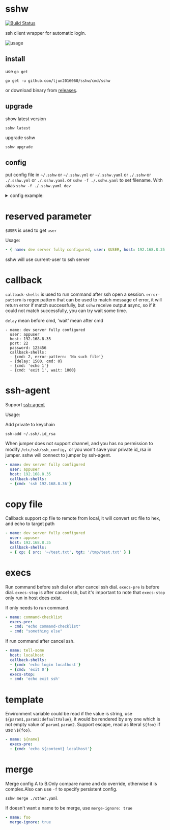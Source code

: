 # sshw

[![Build Status](https://travis-ci.org/ljun20160606/sshw.svg?branch=master)](https://travis-ci.org/yinheli/sshw)

ssh client wrapper for automatic login.

![usage](./assets/sshw-demo.gif)

## install

use `go get`

```
go get -u github.com/ljun2016060/sshw/cmd/sshw
```

or download binary from [releases](//github.com/ljun20160606/sshw/releases).

## upgrade

show latest version

```shell
sshw latest
```

upgrade sshw

```shell
sshw upgrade
```

## config

put config file in `~/.sshw` or `~/.sshw.yml` or `~/.sshw.yaml` or `./.sshw` or `./.sshw.yml` or `./.sshw.yaml`.
or `sshw -f ./.sshw.yaml` to set filename. With alias `sshw -f ./.sshw.yaml dev` 

<details>
    <summary>config example:</summary>

```yaml
- { name: dev server fully configured, user: appuser, host: 192.168.8.35, port: 22, password: 123456 }
- { name: dev server with key path, user: appuser, host: 192.168.8.35, port: 22, keypath: /root/.ssh/id_rsa }
- { name: dev server with passphrase key, user: appuser, host: 192.168.8.35, port: 22, keypath: /root/.ssh/id_rsa, passphrase: abcdefghijklmn}
- { name: dev server without port, user: appuser, host: 192.168.8.35 }
- { name: dev server without user, host: 192.168.8.35 }
- { name: dev server without password, host: 192.168.8.35 }
- { name: ⚡️ server with emoji name, host: 192.168.8.35 }
- { name: server with alias, alias: dev, host: 192.168.8.35 }
- name: server with jump
  user: appuser
  host: 192.168.8.35
  port: 22
  password: 123456
  jump:
  - user: appuser
    host: 192.168.8.36
    port: 2222


# server group 1
- name: server group 1
  children:
  - { name: server 1, user: root, host: 192.168.1.2 }
  - { name: server 2, user: root, host: 192.168.1.3 }
  - { name: server 3, user: root, host: 192.168.1.4 }

# server group 2
- name: server group 2
  children:
  - { name: server 1, user: root, host: 192.168.2.2 }
  - { name: server 2, user: root, host: 192.168.3.3 }
  - { name: server 3, user: root, host: 192.168.4.4 }
```
</details>

# reserved parameter

`$USER` is used to get `user`

Usage:

```yaml
- { name: dev server fully configured, user: $USER, host: 192.168.8.35 }
```



sshw will use current-user to ssh server

# callback

`callback-shells` is used to run command after ssh open a session. `error-pattern` is regex pattern that
can be used to match message of error, it will return error if match successfully,
but `sshw` receive output async, so if it could not match successfully, you can try wait some time.

`delay` mean before cmd, 'wait' mean after cmd

```
- name: dev server fully configured
  user: appuser
  host: 192.168.8.35
  port: 22
  password: 123456
  callback-shells:
  - {cmd: 2, error-pattern: 'No such file'}
  - {delay: 1500, cmd: 0}
  - {cmd: 'echo 1'}
  - {cmd: 'exit 1', wait: 1000}
```

# ssh-agent

Support [ssh-agent](https://en.wikipedia.org/wiki/Ssh-agent)

Usage:

Add private to keychain

```shell
ssh-add ~/.ssh/.id_rsa
```

When jumper does not support channel, and you has no permission to modify `/etc/ssh/ssh_config`，or you won't save your private id_rsa in jumper. sshw will connect to jumper by ssh-agent.

```yaml
- name: dev server fully configured
  user: appuser
  host: 192.168.8.35
  callback-shells:
  - {cmd: 'ssh 192.168.8.36'}
```

# copy file

Callback support cp file to remote from local, it will convert src file to hex, and echo to target path

```yaml
- name: dev server fully configured
  user: appuser
  host: 192.168.8.35
  callback-shells:
  - { cp: { src: '~/test.txt', tgt: '/tmp/test.txt' } }
```

# execs

Run command before ssh dial or after cancel ssh dial. `execs-pre` is before dial. `execs-stop` is after cancel ssh,
but it's important to note that `execs-stop` only run in host does exist.

If only needs to run command.

```yaml
- name: command-checklist
  execs-pre:
  - cmd: "echo command-checklist"
  - cmd: "something else" 
```

If run command after cancel ssh.

```yaml
- name: tell-some
  host: localhost
  callback-shells:
  - {cmd: 'echo login localhost'}
  - {cmd: 'exit 0'}
  execs-stop:
  - cmd: 'echo exit ssh'
```

# template

Environment variable could be read if the value is string, use `${param1,param2:defaultValue}`, it would be rendered by any one which is not empty value of `param1` `param2`.
Support escape, read as literal `${foo}` if use `\${foo}`.

```yaml
- name: ${name}
  execs-pre:
  - {cmd: 'echo ${content} localhost'}
```

# merge

Merge config A to B.Only compare name and do override, otherwise it is complex.Also can use `-f` to specify persistent config.

```shell
sshw merge ./other.yaml
```

If doesn't want a name to be merge, use `merge-ignore: true`

```yaml
- name: foo
  merge-ignore: true
```
